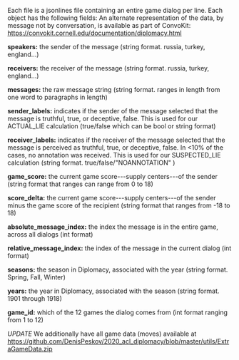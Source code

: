 Each file is a jsonlines file containing an entire game dialog per line. Each object has the following fields: 
An alternate representation of the data, by message not by conversation, is available as part of ConvoKit: https://convokit.cornell.edu/documentation/diplomacy.html

**speakers:** the sender of the message (string format.  russia, turkey, england...)

**receivers:** the receiver of the message (string format.  russia, turkey, england...)

**messages:** the raw message string (string format.  ranges in length from one word to paragraphs in length)

**sender_labels:** indicates if the sender of the message selected that the message is truthful, true, or deceptive, false.  This is used for our ACTUAL_LIE calculation (true/false which can be bool or string format) 

**receiver_labels:** indicates if the receiver of the message selected that the message is perceived as truthful, true, or deceptive, false.  In <10% of the cases, no annotation was received.  This is used for our SUSPECTED_LIE calculation (string format.  true/false/"NOANNOTATION" ) 

**game_score:** the current game score---supply centers---of the sender  (string format that ranges can range from  0 to 18)

**score_delta:** the current game score---supply centers---of the sender minus the game score of the recipient (string format that ranges from -18 to 18)

**absolute_message_index:** the index the message is in the entire game, across all dialogs (int format)

**relative_message_index:**  the index of the message in the current dialog (int format)

**seasons:** the season in Diplomacy, associated with the year (string format. Spring, Fall, Winter)

**years:** the year in Diplomacy, associated with the season (string format.  1901 through 1918)

**game_id:** which of the 12 games the dialog comes from (int format ranging from 1 to 12)

*UPDATE* We additionally have all game data (moves) available at https://github.com/DenisPeskov/2020_acl_diplomacy/blob/master/utils/ExtraGameData.zip
